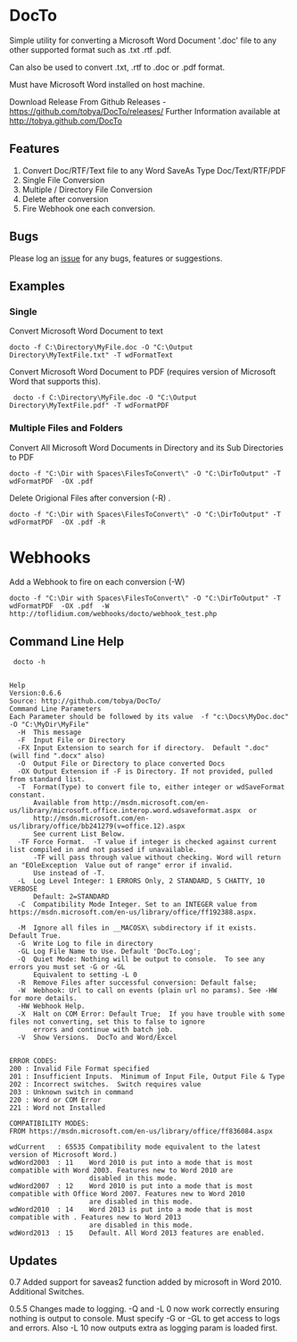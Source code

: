 # DocTo

Simple utility for converting a Microsoft Word Document '.doc' file to any other supported format 
such as .txt .rtf .pdf.  

Can also be used to convert .txt, .rtf to .doc or .pdf format.

Must have Microsoft Word installed on host machine.

Download Release From Github Releases - https://github.com/tobya/DocTo/releases/
Further Information available at http://tobya.github.com/DocTo

## Features

  1. Convert Doc/RTF/Text file to any Word SaveAs Type Doc/Text/RTF/PDF
  1. Single File Conversion
  1. Multiple / Directory File Conversion
  1. Delete after conversion
  1. Fire Webhook one each conversion.
  
## Bugs

Please log an [issue](https://github.com/tobya/DocTo/issues) for any bugs, features or suggestions.


## Examples

### Single

Convert Microsoft Word Document to text

    docto -f C:\Directory\MyFile.doc -O "C:\Output Directory\MyTextFile.txt" -T wdFormatText

Convert Microsoft Word Document to PDF (requires version of Microsoft Word that supports this).

     docto -f C:\Directory\MyFile.doc -O "C:\Output Directory\MyTextFile.pdf" -T wdFormatPDF

### Multiple Files and Folders

Convert All Microsoft Word Documents in Directory and its Sub Directories to PDF

    docto -f "C:\Dir with Spaces\FilesToConvert\" -O "C:\DirToOutput" -T wdFormatPDF  -OX .pdf

Delete Origional Files after conversion (-R) . 

    docto -f "C:\Dir with Spaces\FilesToConvert\" -O "C:\DirToOutput" -T wdFormatPDF  -OX .pdf -R

Webhooks
========

Add a Webhook to fire on each conversion (-W)

    docto -f "C:\Dir with Spaces\FilesToConvert\" -O "C:\DirToOutput" -T wdFormatPDF  -OX .pdf  -W http://toflidium.com/webhooks/docto/webhook_test.php


## Command Line Help

     docto -h


    Help
    Version:0.6.6
    Source: http://github.com/tobya/DocTo/
    Command Line Parameters
    Each Parameter should be followed by its value  -f "c:\Docs\MyDoc.doc" -O "C:\MyDir\MyFile"
      -H  This message
      -F  Input File or Directory
      -FX Input Extension to search for if directory.  Default ".doc" (will find ".docx" also)
      -O  Output File or Directory to place converted Docs
      -OX Output Extension if -F is Directory. If not provided, pulled from standard list.
      -T  Format(Type) to convert file to, either integer or wdSaveFormat constant.
          Available from http://msdn.microsoft.com/en-us/library/microsoft.office.interop.word.wdsaveformat.aspx  or
          http://msdn.microsoft.com/en-us/library/office/bb241279(v=office.12).aspx
          See current List Below.
      -TF Force Format.  -T value if integer is checked against current list compiled in and not passed if unavailable.
          -TF will pass through value without checking. Word will return an "EOleException  Value out of range" error if invalid.
          Use instead of -T.
      -L  Log Level Integer: 1 ERRORS Only, 2 STANDARD, 5 CHATTY, 10 VERBOSE
          Default: 2=STANDARD
      -C  Compatibility Mode Integer. Set to an INTEGER value from https://msdn.microsoft.com/en-us/library/office/ff192388.aspx.  
          
      -M  Ignore all files in __MACOSX\ subdirectory if it exists.  Default True.
      -G  Write Log to file in directory
      -GL Log File Name to Use. Default 'DocTo.Log';
      -Q  Quiet Mode: Nothing will be output to console.  To see any errors you must set -G or -GL
          Equivalent to setting -L 0
      -R  Remove Files after successful conversion: Default false;
      -W  Webhook: Url to call on events (plain url no params). See -HW for more details.
      -HW Webhook Help.
      -X  Halt on COM Error: Default True;  If you have trouble with some files not converting, set this to false to ignore
          errors and continue with batch job.
      -V  Show Versions.  DocTo and Word/Excel


    ERROR CODES:
    200 : Invalid File Format specified
    201 : Insufficient Inputs.  Minimum of Input File, Output File & Type
    202 : Incorrect switches.  Switch requires value
    203 : Unknown switch in command
    220 : Word or COM Error
    221 : Word not Installed

    COMPATIBILITY MODES:
    FROM https://msdn.microsoft.com/en-us/library/office/ff836084.aspx

    wdCurrent   : 65535 Compatibility mode equivalent to the latest version of Microsoft Word.)
    wdWord2003  : 11    Word 2010 is put into a mode that is most compatible with Word 2003. Features new to Word 2010 are
                        disabled in this mode.
    wdWord2007  : 12    Word 2010 is put into a mode that is most compatible with Office Word 2007. Features new to Word 2010
                        are disabled in this mode.
    wdWord2010  : 14    Word 2013 is put into a mode that is most compatible with . Features new to Word 2013
                        are disabled in this mode.
    wdWord2013  : 15    Default. All Word 2013 features are enabled.



## Updates

0.7     Added support for saveas2 function added by microsoft in Word 2010.  Additional Switches.

0.5.5   Changes made to logging.  -Q and -L 0 now work correctly ensuring nothing is output to console.  Must specify -G or -GL to get access to logs and errors.
                                Also -L 10 now outputs extra as logging param is loaded first.

